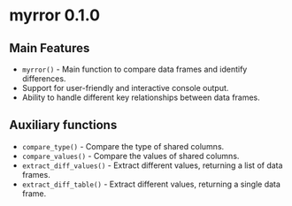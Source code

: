 # myrror 0.1.0
## Main Features
* `myrror()` - Main function to compare data frames and identify differences.
* Support for user-friendly and interactive console output.
* Ability to handle different key relationships between data frames.

## Auxiliary functions
* `compare_type()` - Compare the type of shared columns.
* `compare_values()` - Compare the values of shared columns.
* `extract_diff_values()` - Extract different values, returning a list of data frames.
* `extract_diff_table()` - Extract different values, returning a single data frame.


